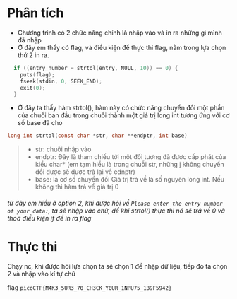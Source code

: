 # Phân tích

- Chương trình có 2 chức năng chính là nhập vào và in ra những gì mình đã nhập
- Ở đây em thấy có flag, và điều kiện để thực thi flag, nằm trong lựa chọn thứ 2 in ra.

```C
  if ((entry_number = strtol(entry, NULL, 10)) == 0) {
    puts(flag);
    fseek(stdin, 0, SEEK_END);
    exit(0);
  }
```

- Ở đây ta thấy hàm strtol(), hàm này có chức năng chuyển đổi một phần của chuỗi ban đầu trong chuỗi thành một giá trị long int tương ứng với cơ số base đã cho

```c
long int strtol(const char *str, char **endptr, int base)
```

> - str: chuỗi nhập vào
> - endptr: Đây là tham chiếu tới một đối tượng đã được cấp phát của kiểu char\* (em tạm hiểu là trong chuỗi str, những j không chuyển đổi được sẽ được trả lại về ednptr)
> - base: là cơ số chuyển đổi
>   Giá trị trả về là số nguyên long int. Nếu không thì hàm trả về giá trị 0

###### từ đây em hiểu ở option 2, khi được hỏi về `Please enter the entry number of your data:`, ta sẽ nhập vào chữ, để khi strtol() thực thi nó sẽ trả về 0 và thoả điều kiện if để in ra flag

# Thực thi
Chạy nc, khi được hỏi lựa chọn ta sẽ chọn 1 để nhập dữ liệu, tiếp đó ta chọn 2 và nhập vào kí tự chữ  

flag ```picoCTF{M4K3_5UR3_70_CH3CK_Y0UR_1NPU75_1B9F5942}```
